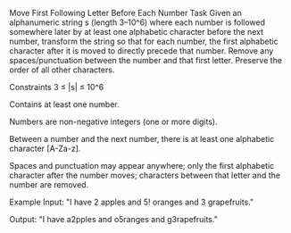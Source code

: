 Move First Following Letter Before Each Number
Task
Given an alphanumeric string s (length 3–10^6) where each number is followed somewhere later by at least one alphabetic character before the next number, transform the string so that for each number, the first alphabetic character after it is moved to directly precede that number. Remove any spaces/punctuation between the number and that first letter. Preserve the order of all other characters.

Constraints
3 ≤ |s| ≤ 10^6

Contains at least one number.

Numbers are non-negative integers (one or more digits).

Between a number and the next number, there is at least one alphabetic character [A-Za-z].

Spaces and punctuation may appear anywhere; only the first alphabetic character after the number moves; characters between that letter and the number are removed.

Example
Input:
"I have 2 apples and 5! oranges and 3 grapefruits."

Output:
"I have a2pples and o5ranges and g3rapefruits."